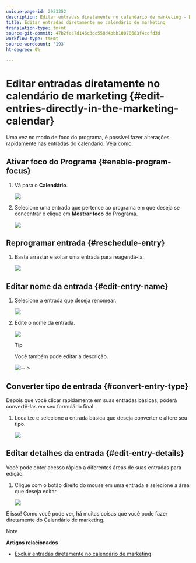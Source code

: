 ```yaml
---
unique-page-id: 2953352
description: Editar entradas diretamente no calendário de marketing - Documentos do marketing - Documentação do produto
title: Editar entradas diretamente no calendário de marketing
translation-type: tm+mt
source-git-commit: 47b2fee7d146c3dc558d4bbb10070683f4cdfd3d
workflow-type: tm+mt
source-wordcount: '193'
ht-degree: 0%

---
```



# Editar entradas diretamente no calendário de marketing {#edit-entries-directly-in-the-marketing-calendar}

Uma vez no modo de foco do programa, é possível fazer alterações rapidamente nas entradas do calendário. Veja como.

## Ativar foco do Programa {#enable-program-focus}

1. Vá para o **Calendário**.

   ![](assets/2017-05-10-15-30-47-3.png)

1. Selecione uma entrada que pertence ao programa em que deseja se concentrar e clique em **Mostrar foco** do Programa.

   ![](assets/image2014-10-20-13-3a16-3a7.png)

## Reprogramar entrada {#reschedule-entry}

1. Basta arrastar e soltar uma entrada para reagendá-la.

   ![](assets/image2014-10-20-13-3a16-3a18.png)

## Editar nome da entrada {#edit-entry-name}

1. Selecione a entrada que deseja renomear.

   ![](assets/image2014-10-20-13-3a16-3a31.png)

1. Edite o nome da entrada.

   ![](assets/image2014-10-20-13-3a16-3a42.png)

   >[!TIP]
   >
   >Você também pode editar a descrição.
   >
   >
   >![--](assets/image2014-10-20-13-3a16-3a56.png)   >

## Converter tipo de entrada {#convert-entry-type}

Depois que você clicar rapidamente em suas entradas básicas, poderá convertê-las em seu formulário final.

1. Localize e selecione a entrada básica que deseja converter e altere seu tipo.

   ![](assets/image2014-10-20-13-3a18-3a38.png)

## Editar detalhes da entrada {#edit-entry-details}

Você pode obter acesso rápido a diferentes áreas de suas entradas para edição.

1. Clique com o botão direito do mouse em uma entrada e selecione a área que deseja editar.

   ![](assets/image2014-10-20-13-3a18-3a48.png)

É isso! Como você pode ver, há muitas coisas que você pode fazer diretamente do Calendário de marketing.

>[!NOTE]
>
>**Artigos relacionados**
>
>* [Excluir entradas diretamente no calendário de marketing](https://community.marketo.com/MarketoArticle?id=kA050000000LPDyCAO)

>



